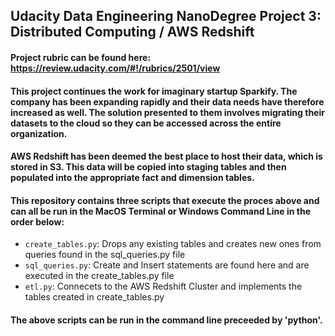 ## Udacity Data Engineering NanoDegree Project 3: Distributed Computing / AWS Redshift

#### Project rubric can be found here: https://review.udacity.com/#!/rubrics/2501/view

#### This project continues the work for imaginary startup Sparkify. The company has been expanding rapidly and their data needs have therefore increased as well. The solution presented to them involves migrating their datasets to the cloud so they can be accessed across the entire organization.

#### AWS Redshift has been deemed the best place to host their data, which is stored in S3. This data will be copied into staging tables and then populated into the appropriate fact and dimension tables.

#### This repository contains three scripts that execute the proces above and can all be run in the MacOS Terminal or Windows Command Line in the order below:

* <code>create_tables.py</code>: Drops any existing tables and creates new ones from queries found in the sql_queries.py file
* <code>sql_queries.py</code>: Create and Insert statements are found here and are executed in the create_tables.py file
* <code>etl.py</code>: Connecets to the AWS Redshift Cluster and implements the tables created in create_tables.py

#### The above scripts can be run in the command line preceeded by 'python'.

